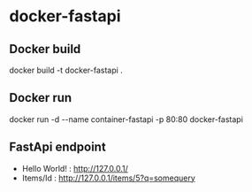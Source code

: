 # docker-fastapi

## Docker build
docker build -t docker-fastapi .

## Docker run
docker run -d --name container-fastapi -p 80:80 docker-fastapi

## FastApi endpoint
- Hello World! : http://127.0.0.1/
- Items/Id : http://127.0.0.1/items/5?q=somequery
